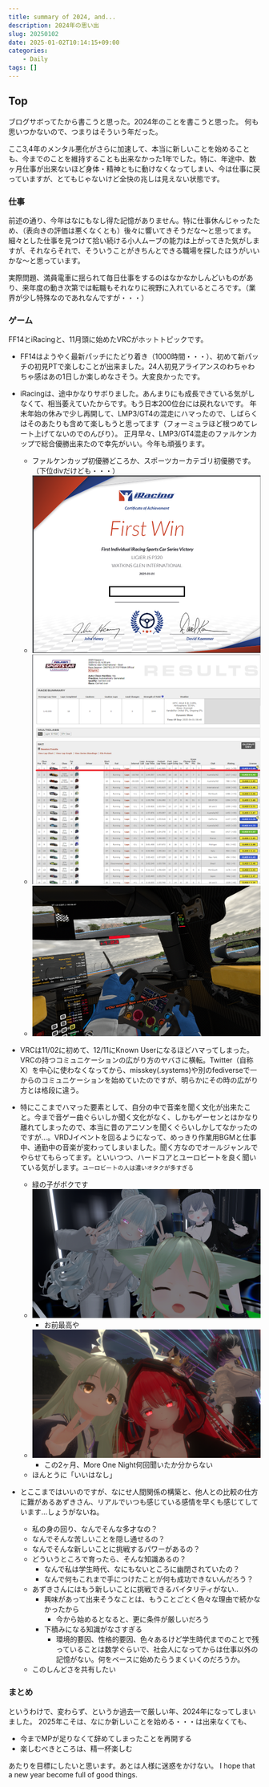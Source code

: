 ```yaml
---
title: summary of 2024, and...
description: 2024年の思い出
slug: 20250102
date: 2025-01-02T10:14:15+09:00
categories:
    - Daily
tags: []
---
```


## Top
ブログサボってたから書こうと思った。2024年のことを書こうと思った。
何も思いつかないので、つまりはそういう年だった。

ここ3,4年のメンタル悪化がさらに加速して、本当に新しいことを始めることも、今までのことを維持することも出来なかった1年でした。特に、年途中、数ヶ月仕事が出来ないほど身体・精神ともに動けなくなってしまい、今は仕事に戻っていますが、とてもじゃないけど全快の兆しは見えない状態です。

### 仕事
前述の通り、今年はなにもなし得た記憶がありません。特に仕事休んじゃったため、（表向きの評価は悪くなくとも）後々に響いてきそうだな～と思ってます。細々とした仕事を見つけて拾い続ける小人ムーブの能力は上がってきた気がしますが、それならそれで、そういうことがきちんとできる職場を探したほうがいいかな～と思っています。

実際問題、満員電車に揺られて毎日仕事をするのはなかなかしんどいものがあり、来年度の動き次第では転職もそれなりに視野に入れているところです。（業界が少し特殊なのであれなんですが・・・）

### ゲーム
FF14とiRacingと、11月頭に始めたVRCがホットトピックです。

- FF14はようやく最新パッチにたどり着き（1000時間・・・）、初めて新パッチの初見PTで楽しむことが出来ました。24人初見アライアンスのわちゃわちゃ感はあの1日しか楽しめなさそう。大変良かったです。

- iRacingは、途中かなりサボりました。あんまりにも成長できている気がしなくて、相当萎えていたからです。もう日本200位台には戻れないです。
年末年始の休みで少し再開して、LMP3/GT4の混走にハマったので、しばらくはそのあたりも含めて楽しもうと思ってます（フォーミュラほど根つめてレート上げてないのでのんびり）。
正月早々、LMP3/GT4混走のファルケンカップで総合優勝出来たので幸先がいい。今年も頑張ります。

    - ファルケンカップ初優勝どころか、スポーツカーカテゴリ初優勝です。（下位divだけども・・・）
    - ![キャプチャ1](certs.PNG)
    - ![キャプチャ2](20250101_win.PNG)
    - ![キャプチャ3](2025-01-01_19-18-39_0.png)

- VRCは11/02に初めて、12/11にKnown Userになるほどハマってしまった。VRCの持つコミュニケーションの広がり方のヤバさに横転。Twitter（自称X）を中心に使わなくなってから、misskey(.systems)や別のfediverseで一からのコミュニケーションを始めていたのですが、明らかにその時の広がり方とは格段に違う。

- 特にここまでハマった要素として、自分の中で音楽を聞く文化が出来たこと。今まで音ゲー曲ぐらいしか聞く文化がなく、しかもゲーセンとはかなり離れてしまったので、本当に昔のアニソンを聞くぐらいしかしてなかったのですが...。VRDJイベントを回るようになって、めっきり作業用BGMと仕事中、通勤中の音楽が変わってしまいました。聞く方なのでオールジャンルでやらせてもらってます。といいつつ、ハードコアとユーロビートを良く聞いている気がします。<small>ユーロビートの人は濃いオタクが多すぎる</small>
    - 緑の子がボクです
    - ![キャプチャ1](VRChat_2024-12-29_00-01-09.904_1920x1080.png)
        - お前最高や
    - ![キャプチャ1](VRChat_2024-12-15_22-57-00.009_1920x1080.png)
        - この2ヶ月、More One Night何回聞いたか分からない
    - ほんとうに「いいはなし」

- とここまではいいのですが、なにせ人間関係の構築と、他人との比較の仕方に難があるあずきさん、リアルでいつも感じている感情を早くも感じてしています...しょうがないね。
    - 私の身の回り、なんでそんな多才なの？
    - なんでそんな苦しいことを隠し通せるの？
    - なんでそんな新しいことに挑戦するパワーがあるの？
    - どういうところで育ったら、そんな知識あるの？
        - なんで私は学生時代、なにもないところに幽閉されていたの？
        - なんで何もこれまで手につけたことが何も成功できないんだろう？
    - あずきさんにはもう新しいことに挑戦できるバイタリティがない..
        - 興味があって出来そうなことは、もうことごとく色々な理由で続かなかったから
            - 今から始めるとなると、更に条件が厳しいだろう
        - 下積みになる知識がなさすぎる
            - 環境的要因、性格的要因、色々あるけど学生時代までのことで残っていることは数学ぐらいで、社会人になってからは仕事以外の記憶がない。何をベースに始めたらうまくいくのだろうか。
    - このしんどさを共有したい

### まとめ
というわけで、変わらず、というか過去一で厳しい年、2024年になってしまいました。
2025年こそは、なにか新しいことを始める・・・は出来なくても、
- 今までMPが足りなくて辞めてしまったことを再開する
- 楽しむべきところは、精一杯楽しむ

あたりを目標にしたいと思います。あとは人様に迷惑をかけない。
I hope that a new year become full of good things. 
